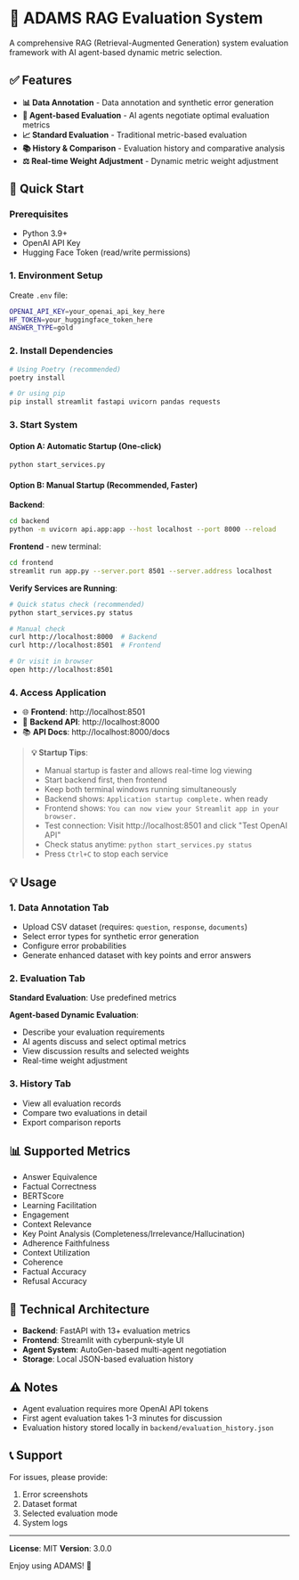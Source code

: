 # 🧠 ADAMS RAG Evaluation System

A comprehensive RAG (Retrieval-Augmented Generation) system evaluation framework with AI agent-based dynamic metric selection.

## ✅ Features

- **📊 Data Annotation** - Data annotation and synthetic error generation
- **🤖 Agent-based Evaluation** - AI agents negotiate optimal evaluation metrics
- **📈 Standard Evaluation** - Traditional metric-based evaluation
- **📚 History & Comparison** - Evaluation history and comparative analysis
- **⚖️ Real-time Weight Adjustment** - Dynamic metric weight adjustment

## 🚀 Quick Start

### Prerequisites

- Python 3.9+
- OpenAI API Key
- Hugging Face Token (read/write permissions)

### 1. Environment Setup

Create `.env` file:

```bash
OPENAI_API_KEY=your_openai_api_key_here
HF_TOKEN=your_huggingface_token_here
ANSWER_TYPE=gold
```

### 2. Install Dependencies

```bash
# Using Poetry (recommended)
poetry install

# Or using pip
pip install streamlit fastapi uvicorn pandas requests
```

### 3. Start System

#### Option A: Automatic Startup (One-click)

```bash
python start_services.py
```

#### Option B: Manual Startup (Recommended, Faster)

**Backend**:

```bash
cd backend
python -m uvicorn api.app:app --host localhost --port 8000 --reload
```

 **Frontend** - new terminal:

```bash
cd frontend  
streamlit run app.py --server.port 8501 --server.address localhost
```

**Verify Services are Running**:
```bash
# Quick status check (recommended)
python start_services.py status

# Manual check
curl http://localhost:8000  # Backend
curl http://localhost:8501  # Frontend

# Or visit in browser
open http://localhost:8501
```

### 4. Access Application

- 🌐 **Frontend**: http://localhost:8501
- 🔗 **Backend API**: http://localhost:8000
- 📚 **API Docs**: http://localhost:8000/docs

> **💡 Startup Tips**:
>
> - Manual startup is faster and allows real-time log viewing
> - Start backend first, then frontend
> - Keep both terminal windows running simultaneously  
> - Backend shows: `Application startup complete.` when ready
> - Frontend shows: `You can now view your Streamlit app in your browser.`
> - Test connection: Visit http://localhost:8501 and click "Test OpenAI API"
> - Check status anytime: `python start_services.py status`
> - Press `Ctrl+C` to stop each service

## 💡 Usage

### 1. Data Annotation Tab

- Upload CSV dataset (requires: `question`, `response`, `documents`)
- Select error types for synthetic error generation
- Configure error probabilities
- Generate enhanced dataset with key points and error answers

### 2. Evaluation Tab

**Standard Evaluation**: Use predefined metrics

**Agent-based Dynamic Evaluation**:

- Describe your evaluation requirements
- AI agents discuss and select optimal metrics
- View discussion results and selected weights
- Real-time weight adjustment

### 3. History Tab

- View all evaluation records
- Compare two evaluations in detail
- Export comparison reports

## 📊 Supported Metrics

- Answer Equivalence
- Factual Correctness
- BERTScore
- Learning Facilitation
- Engagement
- Context Relevance
- Key Point Analysis (Completeness/Irrelevance/Hallucination)
- Adherence Faithfulness
- Context Utilization
- Coherence
- Factual Accuracy
- Refusal Accuracy

## 🔧 Technical Architecture

- **Backend**: FastAPI with 13+ evaluation metrics
- **Frontend**: Streamlit with cyberpunk-style UI
- **Agent System**: AutoGen-based multi-agent negotiation
- **Storage**: Local JSON-based evaluation history

## ⚠️ Notes

- Agent evaluation requires more OpenAI API tokens
- First agent evaluation takes 1-3 minutes for discussion
- Evaluation history stored locally in `backend/evaluation_history.json`

## 📞 Support

For issues, please provide:

1. Error screenshots
2. Dataset format
3. Selected evaluation mode
4. System logs

---

**License**: MIT
**Version**: 3.0.0

Enjoy using ADAMS! 🎉
